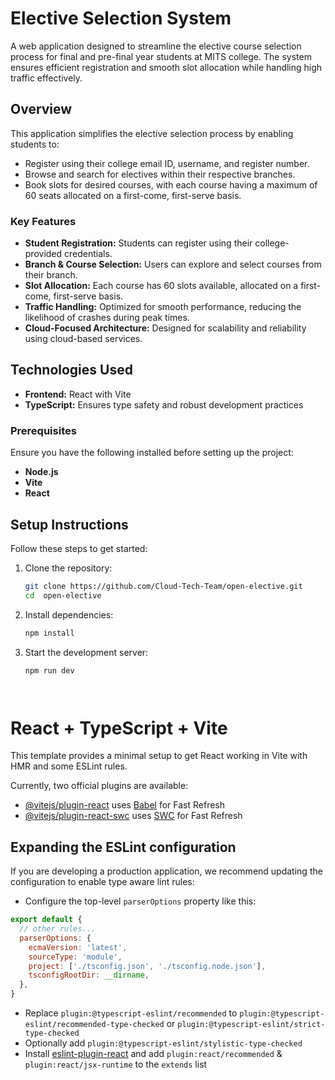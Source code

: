 # Elective Selection System

A web application designed to streamline the elective course selection process for final and pre-final year students at MITS college. The system ensures efficient registration and smooth slot allocation while handling high traffic effectively. 

## Overview

This application simplifies the elective selection process by enabling students to:
- Register using their college email ID, username, and register number.
- Browse and search for electives within their respective branches.
- Book slots for desired courses, with each course having a maximum of 60 seats allocated on a first-come, first-serve basis.

### Key Features

- **Student Registration:** Students can register using their college-provided credentials.
- **Branch & Course Selection:** Users can explore and select courses from their branch.
- **Slot Allocation:** Each course has 60 slots available, allocated on a first-come, first-serve basis.
- **Traffic Handling:** Optimized for smooth performance, reducing the likelihood of crashes during peak times.
- **Cloud-Focused Architecture:** Designed for scalability and reliability using cloud-based services.

## Technologies Used

- **Frontend:** React with Vite
- **TypeScript:** Ensures type safety and robust development practices

### Prerequisites

Ensure you have the following installed before setting up the project:

- **Node.js**
- **Vite**
- **React**

## Setup Instructions

Follow these steps to get started:

1. Clone the repository:
   ```bash
   git clone https://github.com/Cloud-Tech-Team/open-elective.git
   cd  open-elective
2. Install dependencies:
    ```bash
   npm install
3. Start the development server:
    ```bash
    npm run dev




# React + TypeScript + Vite

This template provides a minimal setup to get React working in Vite with HMR and some ESLint rules.

Currently, two official plugins are available:

- [@vitejs/plugin-react](https://github.com/vitejs/vite-plugin-react/blob/main/packages/plugin-react/README.md) uses [Babel](https://babeljs.io/) for Fast Refresh
- [@vitejs/plugin-react-swc](https://github.com/vitejs/vite-plugin-react-swc) uses [SWC](https://swc.rs/) for Fast Refresh

## Expanding the ESLint configuration

If you are developing a production application, we recommend updating the configuration to enable type aware lint rules:

- Configure the top-level `parserOptions` property like this:

```js
export default {
  // other rules...
  parserOptions: {
    ecmaVersion: 'latest',
    sourceType: 'module',
    project: ['./tsconfig.json', './tsconfig.node.json'],
    tsconfigRootDir: __dirname,
  },
}
```

- Replace `plugin:@typescript-eslint/recommended` to `plugin:@typescript-eslint/recommended-type-checked` or `plugin:@typescript-eslint/strict-type-checked`
- Optionally add `plugin:@typescript-eslint/stylistic-type-checked`
- Install [eslint-plugin-react](https://github.com/jsx-eslint/eslint-plugin-react) and add `plugin:react/recommended` & `plugin:react/jsx-runtime` to the `extends` list
